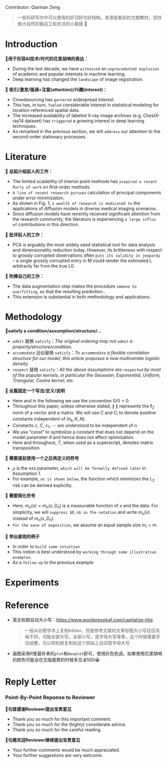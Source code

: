 Contributor: Qianhan Zeng

> 一些科研写作中可以使用的好词好句好结构，来源是看到的文献教材，坚持做大自然的搬运工和灵活的小裁缝 🐶
# Introduction

**🚩用于形容AI技术/时代的花里胡哨的表达：**
- During the last decade, we have `witnessed` an `unprecedented explosion` of academic and popular interests in machine learning. 
- Deep learning has changed the `landscape` of image registration.
  

**🚩 吸引/激发/强调+注意(attention)/兴趣(interest)：**
- Crowdsourcing has `garnered` widespread interest.
- This has, in turn, `fueled` considerable interest in statistical modeling for location-referenced spatial data.
- The increased availability of labeled X-ray image archives (e.g. ChestX-ray14 dataset) has `triggered` a growing interest in deep learning techniques.
- As remarked in the previous section, we will `address` our attention to the second-order stationary processes. 
  


# Literature

**🚩 总起介绍前人的工作：**
- The limited scalability of interior point methods has `inspired a recent ﬂurry of work` on ﬁrst-order methods.
- `A line of recent research pursues` calculation of principal components under error minimization.
- As shown in Fig. 1, `a wealth of research is dedicated to` the applications of diffusion models in diverse medical imaging scenarios.
- Since diffusion models have recently received significant attention from the research community, the literature is experiencing `a large influx of` contributions in this direction.


**🚩 批评前人的工作：**
- PCA is arguably the most widely used statistical tool for data analysis and dimensionality reduction today. However, its brittleness with respect to grossly corrupted observations often `puts its validity in jeopardy` – a single grossly corrupted entry in M could render the estimated L arbitrarily far from the true L0.

**🚩 吹捧自己的工作：**
- The data augmentation step makes the procedure `immune to overfitting`, so that the resulting prediction...
- This extension is substantial in both methodology and applications.

# Methodology

**🚩satisfy a condition/assumption/structure/...**
- `admit` 替换 `satisfy`：*The original ordering may not `admit` a property/structure/condition.*
- `accomodate` 近似替换 `satisfy`：*To `accommodate` a flexible correlation structure for our model, this article proposes a new multivariate logistic density.*
- `respect` 替换 `satisfy`：*All the above assumptions are `respected` by most of the popular kernels, in particular the Gaussian, Exponential, Uniform, Triangular, Cosine kernel, etc.*

**🚩 全篇固定一个写法/定义/说明**
- Here and in the following we use the convention $0/0=0$.
- Throughout this paper, unless otherwise stated, $\|\cdot\|$ represents the $\ell_2$ norm of a vector and a matrix. We will use $C$ and $C_i$ to denote positive constants independent of $(n_k , K, N )$.
- Constants $c$, $C$, $c_1$, $\cdots$ are understood to be independent of $n$.
- We use “const” to symbolize a constant that does not depend on the model parameter $\theta$ and hence does not affect optimization.
- Here and throughout, $T$, when used as a superscript, denotes matrix transposition.

**🚩 需要提前使用一个之后再定义的符号**

- $\mu$ is the xxx parameter, `which will be formally defined later` in Assumption 1.
- For example, `as is shown below`, the function which minimizes the $L_2$ risk can be derived explicitly.
  

**🚩 需要简化符号**
- Here, $m_n(x) = m_n(x, D_n)$ is a measurable function of $x$ and the data. For simplicity, we will `suppress $D_n$ in the notation` and write $m_n(x)$ instead of $m_n(x, D_n)$.
- `For the ease of exposition`, we assume an equal sample size $m_i = m$.


**🚩 举出直观的例子**
- In order to `build some intuition`
- This notion is best understood by `working through some illustrative examples`.
- As a `follow-up` to the previous example



# Experiments

# Reference

- 英文标题自动大小写：https://www.wordpressleaf.com/capitalize-title
  > 一般从谷歌学术上复制bibtex，但是参考文献的文章标题大小写往往风格不同，可能全部大写，全部小写，首字母大写等等，这个时候需要手动调整，可以把标题复制到这个网站上自动首字母大写

- 画图采用R里最朴素的`plot`和`boxplot`即可，使用灰色色调，如果使用花里胡哨的颜色可能会在交版面费的时候多交💰500😭

# Reply Letter

### Point-By-Point Reponse to Reviewer

**🚩句首感谢Reviewer提出宝贵意见**

- Thank you so much for this important comment.
- Thank you so much for the (highly) considerate advice.
- Thank you so much for the careful reading.


**🚩句尾欢迎Reviewer继续提出宝贵意见**
- Your further comments would be much appreciated.
- Your further suggestions are very welcome.